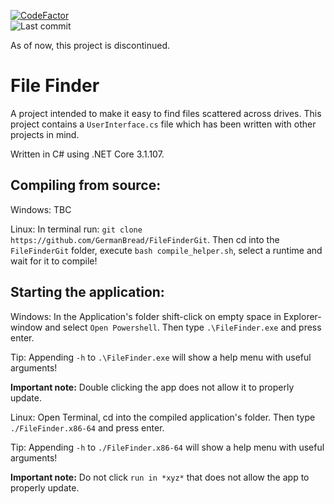 [![CodeFactor](https://www.codefactor.io/repository/github/germanbread/filefindergit/badge/master)](https://www.codefactor.io/repository/github/germanbread/filefindergit/overview/master)
<br>
![Last commit](https://img.shields.io/github/last-commit/GermanBread/FileFinderGit)

As of now, this project is discontinued.

# File Finder

A project intended to make it easy to find files scattered across drives.
This project contains a `UserInterface.cs` file which has been written with other projects in mind.

Written in C# using .NET Core 3.1.107.

## Compiling from source:

Windows: 
TBC

Linux: 
In terminal run: `git clone https://github.com/GermanBread/FileFinderGit`.
Then cd into the `FileFinderGit` folder, execute `bash compile_helper.sh`, select a runtime and wait for it to compile!

## Starting the application:

Windows: 
In the Application's folder shift-click on empty space in Explorer-window and select `Open Powershell`.
Then type `.\FileFinder.exe` and press enter.

Tip: Appending `-h` to `.\FileFinder.exe` will show a help menu with useful arguments!

**Important note:** Double clicking the app does not allow it to properly update.

Linux: 
Open Terminal, cd into the compiled application's folder. 
Then type `./FileFinder.x86-64` and press enter.

Tip: Appending `-h` to `./FileFinder.x86-64` will show a help menu with useful arguments!

**Important note:** Do not click `run in *xyz*` that does not allow the app to properly update.